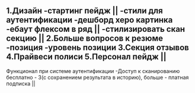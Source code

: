 1.Дизайн
-стартинг пейдж ||
-стили для аутентификации
-дешборд херо картинка
-ебаут флексом в ряд ||
-стилизировать скан секцию ||
2.Больше вопросов к резюме
-позиция
-уровень позиции
3.Секция отзывов
4.Прайвеси полиси
5.Персонал пейдж ||
---------------------
Функционал при системе аутентификации
-Доступ к сканированию бесплатно - 3(с сохранением результата в историю), больше - платная подписка ||